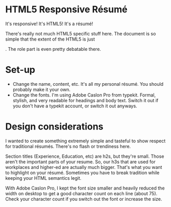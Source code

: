 HTML5 Responsive Résumé
========================

It's responsive! It's HTML5! It's a résumé!

There's really not much HTML5 specific stuff here. The document is so simple that the extent of the HTML5 is just <main role="main">. The role part is even pretty debatable there.


Set-up
============

- Change the name, content, etc. It's all my personal résumé. You should probably make it your own.
- Change the fonts. I'm using Adobe Caslon Pro from typekit. Formal, stylish, and very readable for headings and body text. Switch it out if you don't have a typekit account, or switch it out anyways.


Design considerations
=====================

I wanted to create something extremely simple and tasteful to show respect for traditional résumés. There's no flash or trendiness here.

Section titles (Experience, Education, etc) are h2s, but they're small. Those aren't the important parts of your resume. So, our h3s that are used for workplaces and higher-ed are actually much bigger. That's what you want to highlight on your résumé. Sometimes you have to break tradition while keeping your HTML semantics legit.

With Adobe Caslon Pro, I kept the font size smaller and heavily reduced the width on desktop to get a good character count on each line (about 75). Check your character count if you switch out the font or increase the size.
